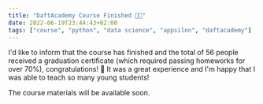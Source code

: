 ```yaml
---
title: "DaftAcademy Course Finished 🐍🏁"
date: 2022-06-19T23:44:43+02:00
tags: ["course", "python", "data science", "appsilon", "daftacademy"]
---
```


I'd like to inform that the course has finished and the total of 56 people received a graduation certificate (which required passing homeworks for over 70%), congratulations! 🎉
It was a great experience and I'm happy that I was able to teach so many young students!

<!--more--> 

The course materials will be available soon.
